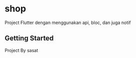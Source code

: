 # shop

Project Flutter dengan menggunakan api, bloc, dan juga notif

## Getting Started
Project By sasat
